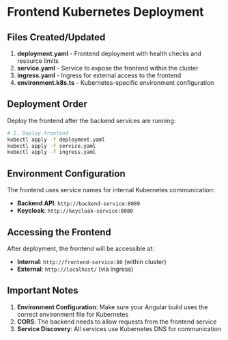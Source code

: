 # Frontend Kubernetes Deployment

## Files Created/Updated

1. **deployment.yaml** - Frontend deployment with health checks and resource limits
2. **service.yaml** - Service to expose the frontend within the cluster
3. **ingress.yaml** - Ingress for external access to the frontend
4. **environment.k8s.ts** - Kubernetes-specific environment configuration

## Deployment Order

Deploy the frontend after the backend services are running:

```bash
# 1. Deploy frontend
kubectl apply -f deployment.yaml
kubectl apply -f service.yaml
kubectl apply -f ingress.yaml
```

## Environment Configuration

The frontend uses service names for internal Kubernetes communication:
- **Backend API**: `http://backend-service:8089`
- **Keycloak**: `http://keycloak-service:8080`

## Accessing the Frontend

After deployment, the frontend will be accessible at:
- **Internal**: `http://frontend-service:80` (within cluster)
- **External**: `http://localhost/` (via ingress)

## Important Notes

1. **Environment Configuration**: Make sure your Angular build uses the correct environment file for Kubernetes
2. **CORS**: The backend needs to allow requests from the frontend service
3. **Service Discovery**: All services use Kubernetes DNS for communication
